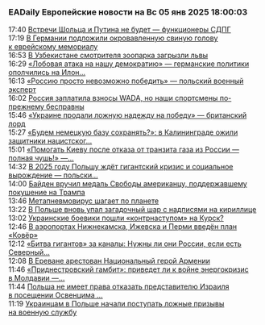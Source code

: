<h3>EADaily Европейские новости на Вс 05 янв 2025 18:00:03</h3>
<div class="rssn table">
  <span class="smaller gray hspace">17:40</span>
  <a class="nodecor" href="https://eadaily.com/ru/news/2025/01/05/vstrechi-sholca-i-putina-ne-budet-funkcionery-sdpg">Встречи Шольца и Путина не будет — функционеры СДПГ</a>
</div>
<div class="rssn table">
  <span class="smaller gray hspace">17:19</span>
  <a class="nodecor" href="https://eadaily.com/ru/news/2025/01/05/v-germanii-podlozhili-okrovavlennuyu-svinuyu-golovu-k-evreyskomu-memorialu">В Германии подложили окровавленную свиную голову к еврейскому мемориалу</a>
</div>
<div class="rssn table">
  <span class="smaller gray hspace">16:53</span>
  <a class="nodecor" href="https://eadaily.com/ru/news/2025/01/05/v-uzbekistane-smotritelya-zooparka-zagryzli-lvy">В Узбекистане смотрителя зоопарка загрызли львы</a>
</div>
<div class="rssn table">
  <span class="smaller gray hspace">16:29</span>
  <a class="nodecor" href="https://eadaily.com/ru/news/2025/01/05/lobovaya-ataka-na-nashu-demokratiyu-germanskie-politiki-opolchilis-na-ilona-maska">«Лобовая атака на нашу демократию» — германские политики ополчились на Илон...</a>
</div>
<div class="rssn table">
  <span class="smaller gray hspace">16:13</span>
  <a class="nodecor" href="https://eadaily.com/ru/news/2025/01/05/rossiyu-prosto-nevozmozhno-pobedit-polskiy-voennyy-ekspert">«Россию просто невозможно победить» — польский военный эксперт</a>
</div>
<div class="rssn table">
  <span class="smaller gray hspace">16:02</span>
  <a class="nodecor" href="https://eadaily.com/ru/news/2025/01/05/rossiya-zaplatila-vznosy-wada-no-nashi-sportsmeny-po-prezhnemu-bespravny">Россия заплатила взносы WADA, но наши спортсмены по-прежнему бесправны</a>
</div>
<div class="rssn table">
  <span class="smaller gray hspace">15:46</span>
  <a class="nodecor" href="https://eadaily.com/ru/news/2025/01/05/ukraine-prodali-lozhnuyu-nadezhdu-na-pobedu-britanskiy-lord">«Украине продали ложную надежду на победу» — британский лорд</a>
</div>
<div class="rssn table">
  <span class="smaller gray hspace">15:27</span>
  <a class="nodecor" href="https://eadaily.com/ru/news/2025/01/05/budem-nemeckuyu-bazu-sohranyat-v-kaliningrade-ozhili-zashchitniki-nacistskogo-proshlogo">«Будем немецкую базу сохранять?»: в Калининграде ожили защитники нацистског...</a>
</div>
<div class="rssn table">
  <span class="smaller gray hspace">15:01</span>
  <a class="nodecor" href="https://eadaily.com/ru/news/2025/01/05/pomogat-kievu-posle-otkaza-ot-tranzita-gaza-iz-rossii-polnaya-chush-deputat-frg">«Помогать Киеву после отказа от транзита газа из России — полная чушь!» —...</a>
</div>
<div class="rssn table">
  <span class="smaller gray hspace">14:32</span>
  <a class="nodecor" href="https://eadaily.com/ru/news/2025/01/05/v-2025-godu-polshu-zhdyot-gigantskiy-krizis-i-socialnoe-vyrozhdenie-polskiy-analitik">В 2025 году Польшу ждёт гигантский кризис и социальное вырождение — польски...</a>
</div>
<div class="rssn table">
  <span class="smaller gray hspace">14:00</span>
  <a class="nodecor" href="https://eadaily.com/ru/news/2025/01/05/bayden-vruchil-medal-svobody-amerikancu-podderzhavshemu-pokushenie-na-trampa">Байден вручил медаль Свободы американцу, поддержавшему покушение на Трампа</a>
</div>
<div class="rssn table">
  <span class="smaller gray hspace">13:46</span>
  <a class="nodecor" href="https://eadaily.com/ru/news/2025/01/05/metapnevmovirus-shagaet-po-planete">Метапневмовирус шагает по планете</a>
</div>
<div class="rssn table">
  <span class="smaller gray hspace">13:22</span>
  <a class="nodecor" href="https://eadaily.com/ru/news/2025/01/05/v-polshe-vnov-upal-zagadochnyy-shar-s-nadpisyami-na-kirillice">В Польше вновь упал загадочный шар с надписями на кириллице</a>
</div>
<div class="rssn table">
  <span class="smaller gray hspace">13:02</span>
  <a class="nodecor" href="https://eadaily.com/ru/news/2025/01/05/ukrainskie-boeviki-poshli-kontrnastupom-na-kursk">Украинские боевики пошли «контрнаступом» на Курск?</a>
</div>
<div class="rssn table">
  <span class="smaller gray hspace">12:46</span>
  <a class="nodecor" href="https://eadaily.com/ru/news/2025/01/05/v-aeroportah-nizhnekamska-izhevska-i-permi-vvedyon-plan-kovyor">В аэропортах Нижнекамска, Ижевска и Перми введён план «Ковёр»</a>
</div>
<div class="rssn table">
  <span class="smaller gray hspace">12:12</span>
  <a class="nodecor" href="https://eadaily.com/ru/news/2025/01/05/bitva-gigantov-za-kanaly-nuzhny-li-oni-rossii-esli-est-severnyy-morskoy-put">«Битва гигантов» за каналы: Нужны ли они России, если есть Северный...</a>
</div>
<div class="rssn table">
  <span class="smaller gray hspace">12:08</span>
  <a class="nodecor" href="https://eadaily.com/ru/news/2025/01/05/v-erevane-arestovan-nacionalnyy-geroy-armenii">В Ереване арестован Национальный герой Армении</a>
</div>
<div class="rssn table">
  <span class="smaller gray hspace">11:46</span>
  <a class="nodecor" href="https://eadaily.com/ru/news/2025/01/05/pridnestrovskiy-gambit-privedet-li-k-voyne-energokrizis-v-moldavii-mnenie">«Приднестровский гамбит»: приведет ли к войне энергокризис в Молдавии —...</a>
</div>
<div class="rssn table">
  <span class="smaller gray hspace">11:44</span>
  <a class="nodecor" href="https://eadaily.com/ru/news/2025/01/05/polsha-ne-imeet-prava-otkazat-predstavitelyu-izrailya-v-poseshchenii-osvencima-ekspert">Польша не имеет права отказать представителю Израиля в посещении Освенцима ...</a>
</div>
<div class="rssn table">
  <span class="smaller gray hspace">11:19</span>
  <a class="nodecor" href="https://eadaily.com/ru/news/2025/01/05/ukraincam-v-polshe-nachali-postupat-lozhnye-prizyvy-na-voennuyu-sluzhbu">Украинцам в Польше начали поступать ложные призывы на военную службу</a>
</div>